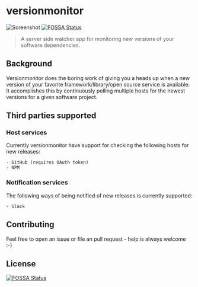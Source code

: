 # versionmonitor
![Screenshot](http://i.imgur.com/BfEtG5w.png)
[![FOSSA Status](https://app.fossa.io/api/projects/git%2Bgithub.com%2Ffeelepxyz%2Fversionmonitor.svg?type=shield)](https://app.fossa.io/projects/git%2Bgithub.com%2Ffeelepxyz%2Fversionmonitor?ref=badge_shield)

> A server side watcher app for monitoring new versions of your software dependencies.

## Background

Versionmonitor does the boring work of giving you a heads up when a new version of your favorite
framework/library/open source service is available. It accomplishes this by continuously polling
multiple hosts for the newest versions for a given software project.

## Third parties supported
### Host services
Currently versionmonitor have support for checking the following hosts for new releases:
```
- GitHub (requires OAuth token)
- NPM
```

### Notification services
The following ways of being notified of new releases is currently supported:

```
- Slack
```

## Contributing

Feel free to open an issue or file an pull request - help is always welcome :-)


## License
[![FOSSA Status](https://app.fossa.io/api/projects/git%2Bgithub.com%2Ffeelepxyz%2Fversionmonitor.svg?type=large)](https://app.fossa.io/projects/git%2Bgithub.com%2Ffeelepxyz%2Fversionmonitor?ref=badge_large)